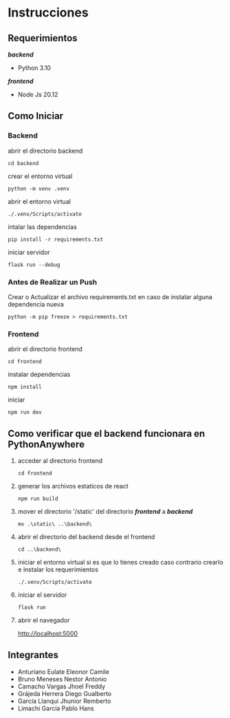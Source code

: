 # Instrucciones

## Requerimientos

***backend***

- Python 3.10

***frontend***

- Node Js 20.12

## Como Iniciar

### Backend

abrir el directorio backend

```cd backend```

crear el entorno virtual

```python -m venv .venv```

abrir el entorno virtual

```./.venv/Scripts/activate```

intalar las dependencias

```pip install -r requirements.txt```

iniciar servidor

```flask run --debug```

### Antes de Realizar un Push

Crear o Actualizar el archivo requirements.txt en caso de instalar alguna dependencia nueva

```python -m pip freeze > requirements.txt```

### Frontend

abrir el directorio frontend

```cd frontend```

instalar dependencias

```npm install```

iniciar

```npm run dev```

## Como verificar que el backend funcionara en PythonAnywhere

1. acceder al directorio frontend

    ```cd frontend```

2. generar los archivos estaticos de react

    ```npm run build```

3. mover el directorio '/static' del directorio ***frontend*** a ***backend***

    ```mv .\static\ ..\backend\```
4. abrir el directorio del backend desde el frontend

    ```cd ..\backend\```

5. iniciar el entorno virtual si es que lo tienes creado caso contrario crearlo e instalar los requerimientos

    ```./.venv/Scripts/activate```

6. iniciar el servidor

    ```flask run```

7. abrir el navegador

    <http://localhost:5000>

## Integrantes

- Anturiano Eulate Eleonor Camile
- Bruno Meneses Nestor Antonio
- Camacho Vargas Jhoel Freddy
- Grájeda Herrera Diego Gualberto
- García Llanqui Jhunior Remberto
- Limachi García Pablo Hans
